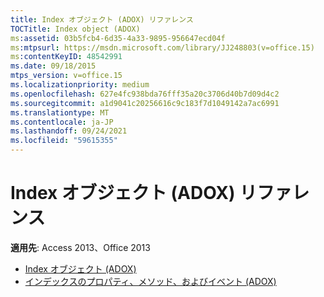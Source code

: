 ```yaml
---
title: Index オブジェクト (ADOX) リファレンス
TOCTitle: Index object (ADOX)
ms:assetid: 03b5fcb4-6d35-4a33-9895-956647ecd04f
ms:mtpsurl: https://msdn.microsoft.com/library/JJ248803(v=office.15)
ms:contentKeyID: 48542991
ms.date: 09/18/2015
mtps_version: v=office.15
ms.localizationpriority: medium
ms.openlocfilehash: 627e4fc938bda76fff35a20c3706d40b7d09d4c2
ms.sourcegitcommit: a1d9041c20256616c9c183f7d1049142a7ac6991
ms.translationtype: MT
ms.contentlocale: ja-JP
ms.lasthandoff: 09/24/2021
ms.locfileid: "59615355"
---
```

# <a name="index-object-adox-reference"></a>Index オブジェクト (ADOX) リファレンス

**適用先**: Access 2013、Office 2013

- [Index オブジェクト (ADOX)](index-object-adox.md)
- [インデックスのプロパティ、メソッド、およびイベント (ADOX)](index-properties-methods-and-events-adox.md)

